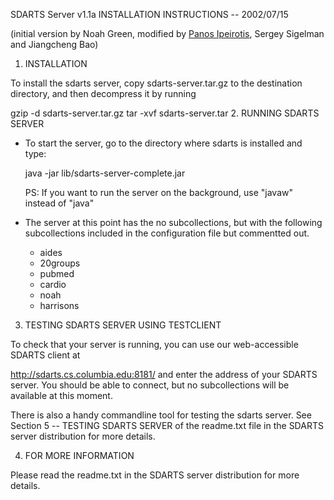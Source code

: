 SDARTS Server v1.1a INSTALLATION INSTRUCTIONS
-- 2002/07/15

(initial version by Noah Green, modified by [Panos Ipeirotis](mailto:pirot@cs.columbia.edu), Sergey Sigelman and Jiangcheng Bao)

1. INSTALLATION

To install the sdarts server, copy sdarts-server.tar.gz to the destination directory, and then decompress it by running

  gzip -d sdarts-server.tar.gz
  tar -xvf sdarts-server.tar
2. RUNNING SDARTS SERVER

 * To start the server, go to the directory where sdarts is installed and type:

   java -jar lib/sdarts-server-complete.jar

   PS: If you want to run the server on the background, use "javaw" instead of "java"

 * The server at this point has the no subcollections, but with the following subcollections included in the configuration file but commentted out.
    * aides
    * 20groups
    * pubmed
    * cardio
    * noah
    * harrisons

3. TESTING SDARTS SERVER USING TESTCLIENT

To check that your server is running, you can use our web-accessible SDARTS client at

  http://sdarts.cs.columbia.edu:8181/
and enter the address of your SDARTS server. You should be able to connect, but no subcollections will be available at this moment.

There is also a handy commandline tool for testing the sdarts server. See Section 5 -- TESTING SDARTS SERVER of the readme.txt file in the SDARTS server distribution for more details.

4. FOR MORE INFORMATION

Please read the readme.txt in the SDARTS server distribution for more details.